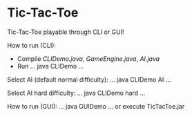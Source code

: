 # Tic-Tac-Toe

Tic-Tac-Toe playable through CLI or GUI!

How to run (CLI):
- Compile *CLIDemo.java*, *GameEngine.java*, *AI.java*
- Run
...
java CLIDemo
...

Select AI (default normal difficulty):
...
java CLIDemo AI
...

Select AI hard difficulty:
...
java CLIDemo hard
...

How to run (GUI):
...
java GUIDemo
...
or execute TicTacToe.jar
